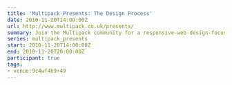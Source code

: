 ```yaml
---
title: 'Multipack Presents: The Design Process'
date: 2010-11-20T14:00:00Z
url: http://www.multipack.co.uk/presents/
summary: Join the Multipack community for a responsive-web design-focused event, with talks from industry leaders and enthusiasts -- and don't miss your chance to talk, in our "Show and Tell" portion of the event.
series: multipack_presents
start: 2010-11-20T14:00:00Z
end: 2010-11-20T20:00:00Z
participant: true
tags:
- venue:9c4wf4h9+49
---
```

